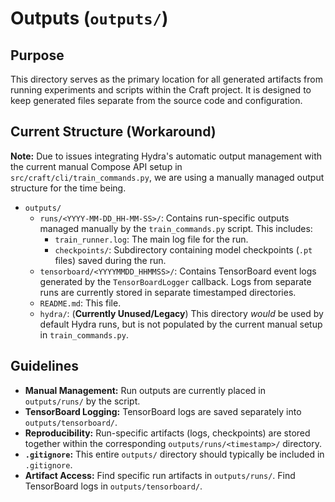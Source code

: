 # Outputs (`outputs/`)

## Purpose

This directory serves as the primary location for all generated artifacts from running experiments and scripts within the Craft project. It is designed to keep generated files separate from the source code and configuration.

## Current Structure (Workaround)

**Note:** Due to issues integrating Hydra's automatic output management with the current manual Compose API setup in `src/craft/cli/train_commands.py`, we are using a manually managed output structure for the time being.

-   `outputs/`
    -   `runs/<YYYY-MM-DD_HH-MM-SS>/`: Contains run-specific outputs managed manually by the `train_commands.py` script. This includes:
        -   `train_runner.log`: The main log file for the run.
        -   `checkpoints/`: Subdirectory containing model checkpoints (`.pt` files) saved during the run.
    -   `tensorboard/<YYYYMMDD_HHMMSS>/`: Contains TensorBoard event logs generated by the `TensorBoardLogger` callback. Logs from separate runs are currently stored in separate timestamped directories.
    -   `README.md`: This file.
    -   `hydra/`: (**Currently Unused/Legacy**) This directory *would* be used by default Hydra runs, but is not populated by the current manual setup in `train_commands.py`.

## Guidelines

-   **Manual Management:** Run outputs are currently placed in `outputs/runs/` by the script.
-   **TensorBoard Logging:** TensorBoard logs are saved separately into `outputs/tensorboard/`.
-   **Reproducibility:** Run-specific artifacts (logs, checkpoints) are stored together within the corresponding `outputs/runs/<timestamp>/` directory.
-   **`.gitignore`:** This entire `outputs/` directory should typically be included in `.gitignore`.
-   **Artifact Access:** Find specific run artifacts in `outputs/runs/`. Find TensorBoard logs in `outputs/tensorboard/`.